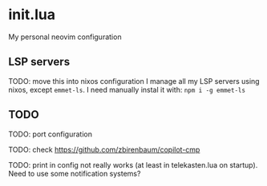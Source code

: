 # init.lua
My personal neovim configuration

## LSP servers

TODO: move this into nixos configuration
I manage all my LSP servers using nixos, except `emmet-ls`.
I need manually instal it with:
`npm i -g emmet-ls`

## TODO

TODO: port configuration

TODO: check https://github.com/zbirenbaum/copilot-cmp

TODO: print in config not really works (at least in telekasten.lua on startup).
Need to use some notification systems?

